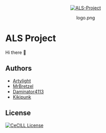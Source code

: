 <p align="center">
  <a href="https://youtu.be/dQw4w9WgXcQ" target="_blank"><img src="https://avatars.githubusercontent.com/u/62799760?s=200&v=4" alt="ALS-Project" title="Click 🤔"/></a>
</p>
<p align="center">logo.png</p>


# ALS Project

Hi there 👋


## Authors

- [Artylight](https://www.github.com/Artylight)
- [MrBretzel](https://www.github.com/MrBretze)
- [Daminator4113](https://www.github.com/daminator4113)
- [Kikipunk](https://github.com/kikipunk)


## License

[![CeCILL License](https://img.shields.io/badge/License-CeCILL-green.svg)](http://www.cecill.info/licences/Licence_CeCILL_V2.1-en.txt)


<!--

**Here are some ideas to get you started:**

🙋‍♀️ A short introduction - what is your organization all about?
🌈 Contribution guidelines - how can the community get involved?
👩‍💻 Useful resources - where can the community find your docs? Is there anything else the community should know?
🍿 Fun facts - what does your team eat for breakfast?
🧙 Remember, you can do mighty things with the power of [Markdown](https://docs.github.com/github/writing-on-github/getting-started-with-writing-and-formatting-on-github/basic-writing-and-formatting-syntax)
-->
